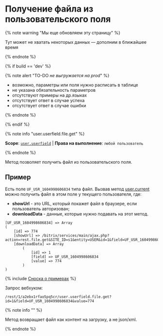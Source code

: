 # Получение файла из пользовательского поля

{% note warning "Мы еще обновляем эту страницу" %}

Тут может не хватать некоторых данных — дополним в ближайшее время

{% endnote %}

{% if build == 'dev' %}

{% note alert "TO-DO _не выгружается на prod_" %}

- возможно, параметры или поля нужно расписать в таблице
- не указана обязательность параметров
- отсутствуют примеры на др.языках
- отсутствует ответ в случае успеха
- отсутствует ответ в случае ошибки
 
{% endnote %}

{% endif %}

{% note info "user.userfield.file.get" %}

**Scope**: [`user.userfield`](../../scopes/permissions.md) | **Права на выполнение**: `любой пользователь`

{% endnote %}

Метод позволяет получить файл из пользовательского поля.

## Пример

Есть поле `UF_USR_1604998606834` типа файл. Вызвав метод [user.current](../user-current.md) можно получить файл в этом поле у текущего пользователя, где:
- **showUrl** - это URL, который покажет файл в браузере, если пользователь авторизован;
- **downloadData** - данные, которые нужно подавать на этот метод.

```
[UF_USR_1604998606834] => Array
(
    [id] => 774
    [showUrl] => /bitrix/services/main/ajax.php?action=rest.file.get&SITE_ID=s1&entity=USER&id=1&field=UF_USR_1604998606834&value=774
    [downloadData] => Array
        (
            [id] => 1
            [field] => UF_USR_1604998606834
            [value] => 774
        )
)
```
{% include [Сноска о примерах](../../../_includes/examples.md) %}

Запрос вебхуком:

```http
/rest/1/a2ebx1rfao5pq5cr/user.userfield.file.get?id=1&field=UF_USR_1604998606834&value=774
```
{% note info "" %}

Метод возвращает файл как контент на загрузку, а не json/xml.

{% endnote %}